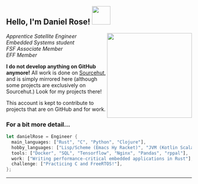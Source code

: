 <h2> Hello, I'm Daniel Rose! <img src="https://media.giphy.com/media/h741oEMnAUIILdX0kU/giphy.gif" width="50"></h2>
<img align='right' src="https://cdn.pixabay.com/photo/2017/03/23/12/32/arduino-2168193_960_720.png" width="230">
<p><em>Apprentice Satellite Engineer</br>Embedded Systems student</br>FSF Associate Member</br>EFF Member
</em></p>

**I do not develop anything on GitHub anymore!** All work is done on [Sourcehut](https://sr.ht/~thecatster/), and is simply mirrored here (although some projects are exclusively on Sourcehut.) Look for my projects there!

This account is kept to contribute to projects that are on GitHub and for work.

### For a bit more detail... 

```rust
let danielRose = Engineer {
  main_languages: ["Rust", "C", "Python", "Clojure"],
  hobby_languages: ["Lisp/Scheme (Emacs Hy Racket)", "JVM (Kotlin Scala)"],
  tools: ["Docker", "SQL", "Tensorflow", "Nginx", "Pandas", "rppal"],
  work: ["Writing performance-critical embedded applications in Rust"],
  challenge: ["Practicing C and FreeRTOS!"],
};
```
---
